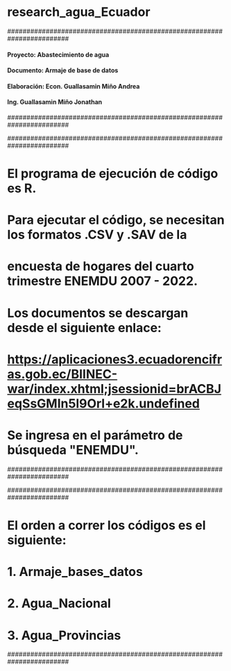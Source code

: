 # research_agua_Ecuador
########################################################################
#### Proyecto: Abastecimiento de agua
#### Documento: Armaje de base de datos
#### Elaboración: Econ. Guallasamin Miño Andrea
####              Ing. Guallasamin Miño Jonathan
########################################################################

########################################################################
# El programa de ejecución de código es R.
# Para ejecutar el código, se necesitan los formatos .CSV y .SAV de la 
# encuesta de hogares del cuarto trimestre ENEMDU 2007 - 2022.
# Los documentos se descargan desde el siguiente enlace:
# https://aplicaciones3.ecuadorencifras.gob.ec/BIINEC-war/index.xhtml;jsessionid=brACBJeqSsGMIn5l9Orl+e2k.undefined
# Se ingresa en el parámetro de búsqueda "ENEMDU".
########################################################################

########################################################################
# El orden a correr los códigos es el siguiente:
# 1. Armaje_bases_datos
# 2. Agua_Nacional
# 3. Agua_Provincias
########################################################################
